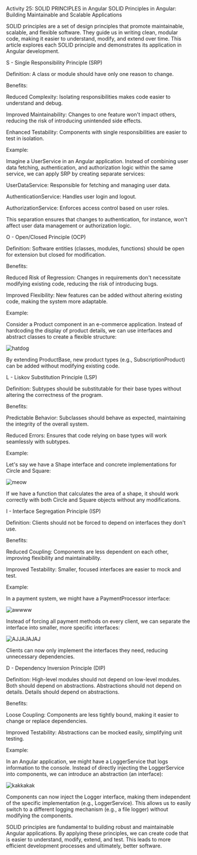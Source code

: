 Activity 25: SOLID PRINCIPLES in Angular
SOLID Principles in Angular: Building Maintainable and Scalable Applications

SOLID principles are a set of design principles that promote maintainable, scalable, and flexible software. They guide us in writing clean, modular code, making it easier to understand, modify, and extend over time. This article explores each SOLID principle and demonstrates its application in Angular development.

S - Single Responsibility Principle (SRP)

Definition: A class or module should have only one reason to change.

Benefits:

Reduced Complexity: Isolating responsibilities makes code easier to understand and debug.

Improved Maintainability: Changes to one feature won't impact others, reducing the risk of introducing unintended side effects.

Enhanced Testability: Components with single responsibilities are easier to test in isolation.

Example:

Imagine a UserService in an Angular application. Instead of combining user data fetching, authentication, and authorization logic within the same service, we can apply SRP by creating separate services:

UserDataService: Responsible for fetching and managing user data.

AuthenticationService: Handles user login and logout.

AuthorizationService: Enforces access control based on user roles.

This separation ensures that changes to authentication, for instance, won't affect user data management or authorization logic.

O - Open/Closed Principle (OCP)

Definition: Software entities (classes, modules, functions) should be open for extension but closed for modification.

Benefits:

Reduced Risk of Regression: Changes in requirements don't necessitate modifying existing code, reducing the risk of introducing bugs.

Improved Flexibility: New features can be added without altering existing code, making the system more adaptable.

Example:

Consider a Product component in an e-commerce application. Instead of hardcoding the display of product details, we can use interfaces and abstract classes to create a flexible structure:

![hatdog](https://github.com/user-attachments/assets/1877e339-6a73-427b-a583-990d9ff79799)

By extending ProductBase, new product types (e.g., SubscriptionProduct) can be added without modifying existing code.

L - Liskov Substitution Principle (LSP)

Definition: Subtypes should be substitutable for their base types without altering the correctness of the program.

Benefits:

Predictable Behavior: Subclasses should behave as expected, maintaining the integrity of the overall system.

Reduced Errors: Ensures that code relying on base types will work seamlessly with subtypes.

Example:

Let's say we have a Shape interface and concrete implementations for Circle and Square:

![meow](https://github.com/user-attachments/assets/ca769956-26d0-4625-881d-fd3d67ac8111)

If we have a function that calculates the area of a shape, it should work correctly with both Circle and Square objects without any modifications.

I - Interface Segregation Principle (ISP)

Definition: Clients should not be forced to depend on interfaces they don't use.

Benefits:

Reduced Coupling: Components are less dependent on each other, improving flexibility and maintainability.

Improved Testability: Smaller, focused interfaces are easier to mock and test.

Example:

In a payment system, we might have a PaymentProcessor interface:

![awwww](https://github.com/user-attachments/assets/579c7a04-e50d-43f6-b881-2a315d0935ca)

Instead of forcing all payment methods on every client, we can separate the interface into smaller, more specific interfaces:

![AJJAJAJAJ](https://github.com/user-attachments/assets/2bab7a59-cf05-43e8-8ada-91ae2cdfce49)

Clients can now only implement the interfaces they need, reducing unnecessary dependencies.

D - Dependency Inversion Principle (DIP)

Definition: High-level modules should not depend on low-level modules. Both should depend on abstractions. Abstractions should not depend on details. Details should depend on abstractions.

Benefits:

Loose Coupling: Components are less tightly bound, making it easier to change or replace dependencies.

Improved Testability: Abstractions can be mocked easily, simplifying unit testing.

Example:

In an Angular application, we might have a LoggerService that logs information to the console. Instead of directly injecting the LoggerService into components, we can introduce an abstraction (an interface):

![kakkakak](https://github.com/user-attachments/assets/dac10f1c-d38a-43bb-b2f7-65854e026520)

Components can now inject the Logger interface, making them independent of the specific implementation (e.g., LoggerService). This allows us to easily switch to a different logging mechanism (e.g., a file logger) without modifying the components.

SOLID principles are fundamental to building robust and maintainable Angular applications. By applying these principles, we can create code that is easier to understand, modify, extend, and test. This leads to more efficient development processes and ultimately, better software.
